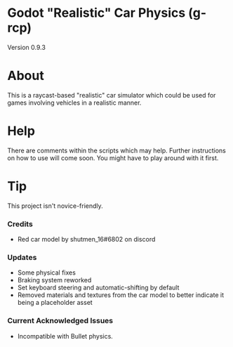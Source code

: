 # Godot "Realistic" Car Physics (g-rcp)
Version 0.9.3

# About
This is a raycast-based "realistic" car simulator which could be used for games involving vehicles in a realistic manner.

# Help
There are comments within the scripts which may help. Further instructions on how to use will come soon. You might have to play around with it first.

# Tip
This project isn't novice-friendly.

### Credits
* Red car model by shutmen_16#6802 on discord

### Updates
* Some physical fixes
* Braking system reworked
* Set keyboard steering and automatic-shifting by default
* Removed materials and textures from the car model to better indicate it being a placeholder asset

### Current Acknowledged Issues
* Incompatible with Bullet physics.
